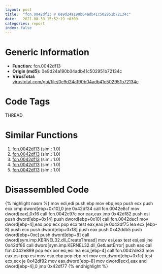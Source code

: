```yaml
---
layout: post
title:  "fcn.0042df13 @ 0e9d24a190b04adb41c502951b72134c"
date:   2021-08-30 15:52:19 +0300
categories: report
index: false
---
```


# Generic Information
- **Function:** fcn.0042df13
- **Origin (md5):** 0e9d24a190b04adb41c502951b72134c
- **VirusTotal:** [virustotal.com/gui/file/0e9d24a190b04adb41c502951b72134c][virustotal_ref]

# Code Tags
<span class="tag" id="THREAD">THREAD</span>


# Similar Functions

1. [fcn.0042df13][similar_1_ref] (sim.: 1.0)
2. [fcn.0042df13][similar_2_ref] (sim.: 1.0)
3. [fcn.0042df13][similar_3_ref] (sim.: 1.0)
4. [fcn.0042df13][similar_4_ref] (sim.: 1.0)
5. [fcn.0042df13][similar_5_ref] (sim.: 1.0)


# Disassembled Code

{% highlight nasm %}
mov edi,edi
push ebp
mov ebp,esp
push ecx
push ecx
cmp dword[ebp+0x10],0
jne 0x42df34
call fcn.0042e8cf
mov dword[eax],0x16
call fcn.0042c97c
xor eax,eax
jmp 0x42df82
push esi
push dword[ebp+0x14]
push dword[ebp+0x10]
call fcn.0042dec1
mov dword[ebp-4],eax
pop ecx
pop ecx
test eax,eax
je 0x42df75
lea ecx,[ebp-8]
push ecx
push dword[ebp+0x18]
push eax
push 0x42ddb5
push dword[ebp+0xc]
push dword[ebp+8]
call dword[sym.imp.KERNEL32.dll_CreateThread]
mov esi,eax
test esi,esi
jne 0x42df86
call dword[sym.imp.KERNEL32.dll_GetLastError]
push eax
call fcn.0042e899
pop ecx
xor esi,esi
lea ecx,[ebp-4]
call fcn.0042de33
mov eax,esi
pop esi
mov esp,ebp
pop ebp
ret 
mov ecx,dword[ebp+0x1c]
test ecx,ecx
je 0x42df92
mov eax,dword[ebp-8]
mov dword[ecx],eax
and dword[ebp-4],0
jmp 0x42df77
{% endhighlight %}


[similar_1_ref]: /report/fcn.0042df13@60b56bcd9822c2761bd5abef67177c49
[similar_2_ref]: /report/fcn.0042df13@b087b9611605c28cc2f86356efd33bcb
[similar_3_ref]: /report/fcn.0042df13@38d41d729f8f30faf0dd96f0c7acba4b
[similar_4_ref]: /report/fcn.0042df13@6f3df46d1fce76523268c99d7ef5bd6a
[similar_5_ref]: /report/fcn.0042df13@d50bcea10641ce5b9a5d746273df8a0a
[virustotal_ref]: https://www.virustotal.com/gui/file/0e9d24a190b04adb41c502951b72134c